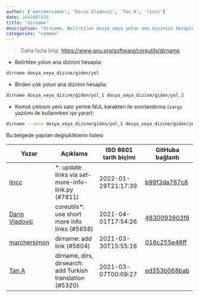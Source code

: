 ```yaml
---
author: ['marchersimon', 'Dario Vladović', 'Tan A', 'lincc']
date: 1643487459
title: "dirname"
description: "dirname, Belirtilen dosya veya yolun ana dizinini hesaplar."
categories: "common"
---
```

> Daha fazla bilgi: <https://www.gnu.org/software/coreutils/dirname>.

- Belirtilen yolun ana dizinini hesapla:

```bash
dirname dosya_veya_dizine/giden/yol
```

- Birden çok yolun ana dizinini hesapla:

```bash
dirname dosya_veya_dizine/giden/yol_1 dosya_veya_dizine/giden/yol_2
```

- Komut çıktısını yeni satır yerine NUL karakteri ile sınırlandırma (`xargs` yazılımı ile kullanırken işe yarar):

```bash
dirname --zero dosya_veya_dizine/giden/yol_1 dosya_veya_dizine/giden/yol_2
```
Bu belgede yapılan değişikliklerin listesi


Yazar | Açıklama | ISO 8601 tarih biçimi | GitHuba bağlantı
------|-----|-----|-----
[lincc](mailto:46962923+blueskyson@users.noreply.github.com) | *: update links via set-more-info-link.py (#7611) | 2022-01-29T21:17:39 | [b99f3da787c6](https://github.com/tldr-pages/tldr/commit/b99f3da787c6f43a545b9cb5ebd8265b1367fbc4)
[Dario Vladović](mailto:d.vladimyr@gmail.com) | coreutils*: use short more info links (#5658) | 2021-04-01T17:54:26 | [4830093903f6](https://github.com/tldr-pages/tldr/commit/4830093903f66ccf3ebbc2ecf477286e45edac59)
[marchersimon](mailto:50295997+marchersimon@users.noreply.github.com) | dirname: add link (#5604) | 2021-03-30T15:55:16 | [016c255e46ff](https://github.com/tldr-pages/tldr/commit/016c255e46ff9a07e2a8bf279a039cb6cfddfdb8)
[Tan A](mailto:40173707+Yutyo@users.noreply.github.com) | dirname, dirs, dirsearch: add Turkish translation (#5320) | 2021-03-07T00:09:27 | [ed353b068bab](https://github.com/tldr-pages/tldr/commit/ed353b068bab960c11a80e84a2becf109c4014d7)

